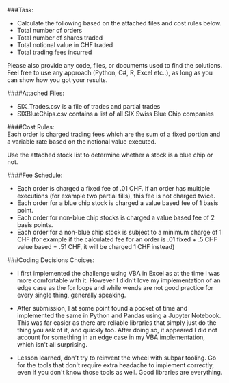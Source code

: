 ###Task:  
  
- Calculate the following based on the attached files and cost rules below.  
- Total number of orders  
- Total number of shares traded  
- Total notional value in CHF traded  
- Total trading fees incurred  
  
Please also provide any code, files, or documents used to find the solutions.  Feel free to use any approach (Python, C#, R, Excel etc..), as long as you can show how you got your results.  
  
####Attached Files:  
- SIX_Trades.csv is a file of trades and partial trades  
- SIXBlueChips.csv contains a list of all SIX Swiss Blue Chip companies  
  
####Cost Rules:  
Each order is charged trading fees which are the sum of a fixed portion and a variable rate based on the notional value executed.  
  
Use the attached stock list to determine whether a stock is a blue chip or not.  
  
####Fee Schedule:  
- Each order is charged a fixed fee of .01 CHF. If an order has multiple executions (for example two partial fills), this fee is not charged twice.  
- Each order for a blue chip stock is charged a value based fee of 1 basis point.  
- Each order for non-blue chip stocks is charged a value based fee of 2 basis points.  
- Each order for a non-blue chip stock is subject to a minimum charge of 1 CHF (for example if the calculated fee for an order is .01 fixed + .5 CHF value based = .51 CHF, it will be charged 1 CHF instead)

###Coding Decisions Choices:
  
- I first implemented the challenge using VBA in Excel as at the time I was more comfortable with it. However I didn't love my implementation of an edge case as the for loops and while wends are not good practice for every single thing, generally speaking.  
  
- After submission, I at some point found a pocket of time and implemented the same in Python and Pandas using a Jupyter Notebook. This was far easier as there are reliable libraries that simply just do the thing you ask of it, and quickly too. After doing so, it appeared I did not account for something in an edge case in my VBA implementation, which isn't all surprising.  
  
- Lesson learned, don't try to reinvent the wheel with subpar tooling. Go for the tools that don't require extra headache to implement correctly, even if you don't know those tools as well. Good libraries are everything.  
  